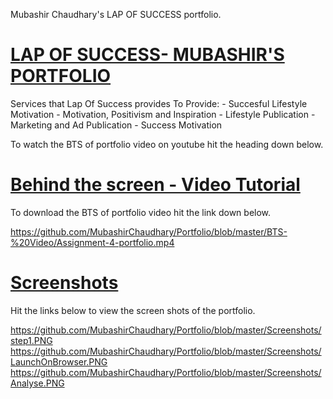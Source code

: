 Mubashir Chaudhary's LAP OF SUCCESS portfolio.
# [LAP OF SUCCESS- MUBASHIR'S PORTFOLIO](https://mubashirchaudhary.github.io/Portfolio/)
Services that Lap Of Success provides
To Provide: - Succesful Lifestyle Motivation - Motivation, Positivism and Inspiration - Lifestyle Publication - Marketing and Ad Publication - Success Motivation

To watch the BTS of portfolio video on youtube hit the heading down below.
# [Behind the screen - Video Tutorial](https://www.youtube.com/watch?v=Cvvxp8_BF2o/)
To download the BTS of portfolio video hit the link down below.

https://github.com/MubashirChaudhary/Portfolio/blob/master/BTS-%20Video/Assignment-4-portfolio.mp4

# [Screenshots](https://github.com/MubashirChaudhary/Portfolio/tree/master/Screenshots/)
Hit the links below to view the screen shots of the portfolio.

https://github.com/MubashirChaudhary/Portfolio/blob/master/Screenshots/step1.PNG
https://github.com/MubashirChaudhary/Portfolio/blob/master/Screenshots/LaunchOnBrowser.PNG
https://github.com/MubashirChaudhary/Portfolio/blob/master/Screenshots/Analyse.PNG

